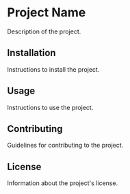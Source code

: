 # Project Name

Description of the project.

## Installation

Instructions to install the project.

## Usage

Instructions to use the project.

## Contributing

Guidelines for contributing to the project.

## License

Information about the project's license.
